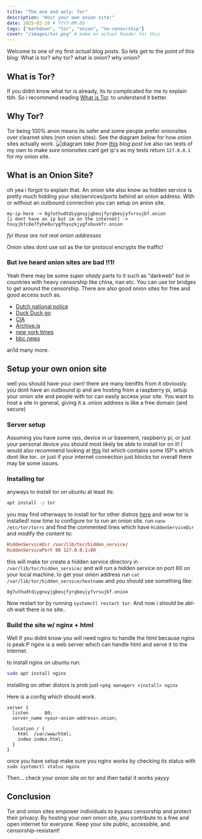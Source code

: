```yaml
---
title: "The one and only: Tor"
description: "Host your own onion site!"
date: 2025-02-10 # YYYY-MM-DD
tags: ["markdown", "tor", "onion", "no-cenosrship"]
cover: "/images/tor.png" # make an actual header for this
---
```


Welcome to one of my first _actual_ blog posts. So lets get to the point of this blog:
What is tor? why tor? what is onion? why onion?

## What is Tor?

If you didnt know what tor is already, its to complicated for me to explain tbh. So i recommend reading [What is Tor](https://support.torproject.org/about/what-is-tor/). to understand it better.

## Why Tor?

Tor being 100% anon means its safer and some people prefer onionsites over clearnet sites (non onion sites). See the diagram below for how onion sites actually work.
![diagram](/images/tor/diagram-onion.png)
_take from [this](https://medium.com/void-security/an-intro-to-the-onion-routing-tor-1482a44bfe8e) blog post_
ive also ran tests of my own to make sure onionsites cant get ip's as my tests return `127.0.0.1` for my onion site.

## What is an Onion Site?

oh yea i forgot to explain that.
An onion site also know as hidden service is pretty much hidding your site/services/ports behind an onion address.
With or without an outbound connection you can setup on anion site.

```
my-ip-here -> 8g7uthudtdiygnuyjgbeujfyrgbeujyfvrsujbf.onion
[i dont have an ip but im on the internet] -> hsuyjbfc8e7fyhe8urygfhyuzkjygfsbuskfr.onion
```

_fyi those are not real onion addresses_

Onion sites dont use ssl as the tor protocol encrypts the traffic!

### But ive heard onion sites are bad !!1!

Yeah there may be some _super shady_ parts to it such as "darkweb" but in countries with heavy censorship like china, iran etc. You can use tor bridges to get around the censorship.
There are also good onion sites for free and good access such as.

- [Dutch national police](http://tcecdnp2fhyxlcrjoyc2eimdjosr65hweut6y7r2u6b5y75yuvbkvfyd.onion/)
- [Duck Duck go](http://duckduckgogg42xjoc72x3sjasowoarfbgcmvfimaftt6twagswzczad.onion)
- [CIA](http://ciadotgov4sjwlzihbbgxnqg3xiyrg7so2r2o3lt5wz5ypk4sxyjstad.onion)
- [Archive.is](http://archiveiya74codqgiixo33q62qlrqtkgmcitqx5u2oeqnmn5bpcbiyd.onion/)
- [new york times](https://www.nytimesn7cgmftshazwhfgzm37qxb44r64ytbb2dj3x62d2lljsciiyd.onion/)
- [bbc news](https://www.bbcnewsd73hkzno2ini43t4gblxvycyac5aw4gnv7t2rccijh7745uqd.onion/)

an1d many more.

## Setup your own onion site

well you should have your own! there are many benifits from it obviously.
you dont have an outbound ip and are hosting from a raspberry pi, setup your onion site and people with tor can easily access your site.
You want to host a site in general, giving it a .onion address is like a free domain (and secure)

### Server setup

Assuming you have some vps, device in ur basement, raspberry pi, or just your personal device you should most likely be able to install tor on it!
I would also recommend looking at [this](https://community.torproject.org/relay/community-resources/good-bad-isps/) list which contains some ISP's which dont like tor.. or just if your internet connection just blocks tor overall there may be some issues.

### Installing tor

anyways to install tor on ubuntu at least its:

```bash
apt install -y tor
```

you may find otherways to install tor for other distros [here](https://www.torproject.org/download/tor)
and wow tor is installed! now time to configure tor to run an onion site.
run `nano /etc/tor/torrc` and find the commented lines which have `HiddenServiceDir` and modify the content to:

```conf
HiddenServiceDir /var/lib/tor/hidden_service/
HiddenServicePort 80 127.0.0.1:80
```

this will make tor create a hidden service directory in `/var/lib/tor/hidden_service/` and will run a hidden service on port 80 on your local machine.
to get your onion address run `cat /var/lib/tor/hidden_service/hostname` and you should see something like:

```
8g7uthudtdiygnuyjgbeujfyrgbeujyfvrsujbf.onion
```

Now restart tor by running `systemctl restart tor`.
And now i should be abl- oh wait there is no site..

### Build the site w/ nginx + html

Well if you didnt know you will need nginx to handle the html because nginx is peak:P
nginx is a web server which can handle html and serve it to the internet.

to install nginx on ubuntu run:

```sh
sudo apt install nginx
```

installing on other distors is prob just `<pkg manager> <install> nginx`

Here is a config which should work.

```nginx
server {
  listen      80;
  server_name <your-onion-address>.onion;

  location / {
    html  /var/www/html;
    index index.html;
  }
}
```

once you have setup make sure you nginx works by checking its status with `sudo systemctl status nginx`

Then... check your onion site on tor and then tada! it works yayyy

## Conclusion

Tor and onion sites empower individuals to bypass censorship and protect their privacy. By hosting your own onion site, you contribute to a free and open internet for everyone.
Keep your site public, accessible, and censorship-resistant!
